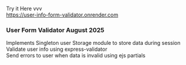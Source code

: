 Try it Here vvv  
https://user-info-form-validator.onrender.com  

### User Form Validator      August 2025  
Implements Singleton user Storage module to store data during session  
Validate user info using express-validator  
Send errors to user when data is invalid using ejs partials  